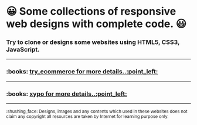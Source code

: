 # :grinning: Some collections of responsive web designs with complete code. :smiley:
### Try to clone or designs some websites using HTML5, CSS3, JavaScript.
<hr>
<h3>:books: <a href="https://github.com/kr123Manish/web_designs/blob/main/try_ecommerce/README.md">try_ecommerce for more details..:point_left:</a></h3>
</hr>
<hr>
<h3>:books: <a href="https://github.com/kr123Manish/web_designs/blob/main/xypo/README.md">xypo for more details..:point_left:</a></h3>
</hr>
<hr>
<small>:shushing_face: Designs, images and any contents which used in these websites does not claim any copyright all resources are taken by Internet for learning purpose only.</small>
